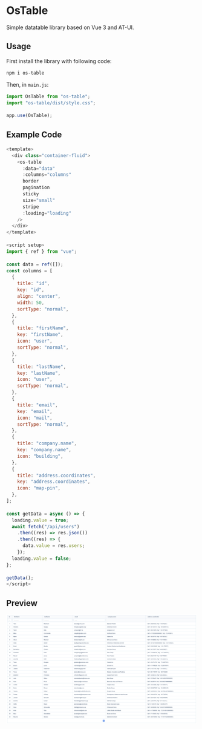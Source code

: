 # OsTable

Simple datatable library based on Vue 3 and AT-UI.

## Usage

First install the library with following code:

```bash
npm i os-table
```

Then, in `main.js`:

```js
import OsTable from "os-table";
import "os-table/dist/style.css";

app.use(OsTable);
```

## Example Code

```js
<template>
  <div class="container-fluid">
    <os-table
      :data="data"
      :columns="columns"
      border
      pagination
      sticky
      size="small"
      stripe
      :loading="loading"
    />
  </div>
</template>

<script setup>
import { ref } from "vue";

const data = ref([]);
const columns = [
  {
    title: "id",
    key: "id",
    align: "center",
    width: 50,
    sortType: "normal",
  },
  {
    title: "firstName",
    key: "firstName",
    icon: "user",
    sortType: "normal",
  },
  {
    title: "lastName",
    key: "lastName",
    icon: "user",
    sortType: "normal",
  },
  {
    title: "email",
    key: "email",
    icon: "mail",
    sortType: "normal",
  },
  {
    title: "company.name",
    key: "company.name",
    icon: "building",
  },
  {
    title: "address.coordinates",
    key: "address.coordinates",
    icon: "map-pin",
  },
];

const getData = async () => {
  loading.value = true;
  await fetch("/api/users")
    .then((res) => res.json())
    .then((res) => {
      data.value = res.users;
    });
  loading.value = false;
};

getData();
</script>
```

## Preview

![os-table](https://raw.githubusercontent.com/ndrshn/os-table/master/os-table.png)
